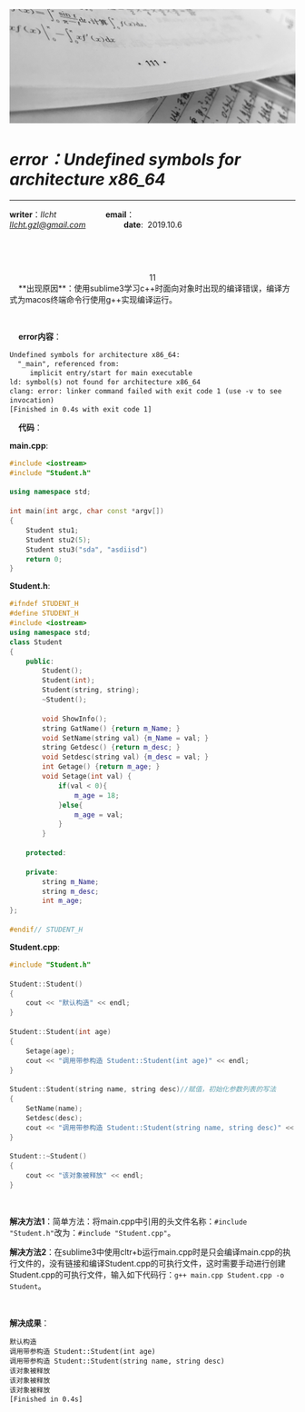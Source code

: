 ![image](https://raw.githubusercontent.com/lIchtg/lichtg.github.io/master/images/6.jpeg)

# _error：Undefined symbols for architecture x86_64_

------

__writer__：*lIcht*  &nbsp;&nbsp;&nbsp;&nbsp;&nbsp;&nbsp;&nbsp;&nbsp;&nbsp;&nbsp;&nbsp;&nbsp;&nbsp;&nbsp;&nbsp;&nbsp;&nbsp;&nbsp;&nbsp;&nbsp; __email__：*lIcht.gzl@gmail.com*&nbsp;&nbsp;&nbsp;&nbsp;&nbsp;&nbsp;&nbsp;&nbsp;&nbsp;&nbsp;&nbsp;&nbsp;&nbsp;&nbsp;&nbsp;&nbsp;&nbsp;__date__:&nbsp;&nbsp;2019.10.6

&nbsp;

&nbsp;

<center>11</center>
&nbsp;&nbsp;&nbsp;&nbsp;**出现原因**：使用sublime3学习c++时面向对象时出现的编译错误，编译方式为macos终端命令行使用g++实现编译运行。

&nbsp;

&nbsp;&nbsp;&nbsp;&nbsp;**error内容**：

```
Undefined symbols for architecture x86_64:
  "_main", referenced from:
     implicit entry/start for main executable
ld: symbol(s) not found for architecture x86_64
clang: error: linker command failed with exit code 1 (use -v to see invocation)
[Finished in 0.4s with exit code 1]
```

&nbsp;&nbsp;&nbsp;&nbsp;**代码**：

**main.cpp**:

```c++
#include <iostream>
#include "Student.h"

using namespace std;

int main(int argc, char const *argv[])
{
	Student stu1;
	Student stu2(5);
	Student stu3("sda", "asdiisd")
	return 0;
}
```

**Student.h**:

```c++
#ifndef STUDENT_H
#define STUDENT_H
#include <iostream>
using namespace std;
class Student
{
	public:
		Student();
		Student(int);
		Student(string, string);
		~Student();

		void ShowInfo();
		string GatName() {return m_Name; }
		void SetName(string val) {m_Name = val; }
		string Getdesc() {return m_desc; }
		void Setdesc(string val) {m_desc = val; }
		int Getage() {return m_age; }
		void Setage(int val) {
			if(val < 0){
				m_age = 18;
			}else{
				m_age = val;
			}
		}

	protected:

	private:
		string m_Name;
		string m_desc;
		int m_age;
};

#endif// STUDENT_H
```

**Student.cpp**:

```c++
#include "Student.h"

Student::Student()
{
	cout << "默认构造" << endl;
}

Student::Student(int age)
{
	Setage(age);
	cout << "调用带参构造 Student::Student(int age)" << endl;
}

Student::Student(string name, string desc)//赋值，初始化参数列表的写法
{
	SetName(name);
	Setdesc(desc);
	cout << "调用带参构造 Student::Student(string name, string desc)" << endl;
}

Student::~Student()
{
	cout << "该对象被释放" << endl;
}
```

&nbsp;

**解决方法1**：简单方法：将main.cpp中引用的头文件名称：`#include "Student.h"`改为：`#include "Student.cpp"`。

**解决方法2**：在sublime3中使用cltr+b运行main.cpp时是只会编译main.cpp的执行文件的，没有链接和编译Student.cpp的可执行文件，这时需要手动进行创建Student.cpp的可执行文件，输入如下代码行：`g++ main.cpp Student.cpp -o Student`。

&nbsp;

**解决成果**：

```
默认构造
调用带参构造 Student::Student(int age)
调用带参构造 Student::Student(string name, string desc)
该对象被释放
该对象被释放
该对象被释放
[Finished in 0.4s]
```





